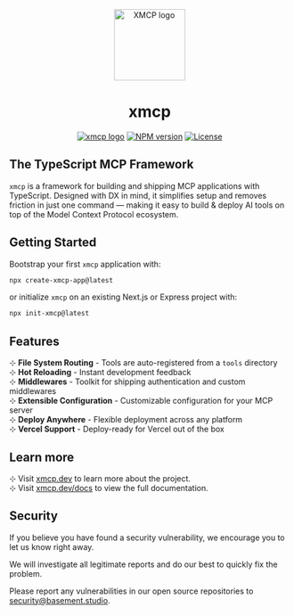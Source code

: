 <div align="center">
  <a href="https://xmcp.dev">
    <picture>
      <source media="(prefers-color-scheme: dark)" srcset="https://assets.basehub.com/bf7c3bb1/303b8a62053c9d86ca3b972b5597ab5c/x.png">
      <img alt="XMCP logo" src="https://assets.basehub.com/bf7c3bb1/303b8a62053c9d86ca3b972b5597ab5c/x.png" height="128">
    </picture>
  </a>
  <h1>xmcp</h1>

<a href="https://basement.studio"><img alt="xmcp logo" src="https://img.shields.io/badge/MADE%20BY%20basement.studio-000000.svg?style=for-the-badge&labelColor=000"></a>
<a href="https://www.npmjs.com/package/xmcp"><img alt="NPM version" src="https://img.shields.io/npm/v/xmcp.svg?style=for-the-badge&labelColor=000000"></a>
<a href="https://github.com/basementstudio/xmcp/blob/main/license.md"><img alt="License" src="https://img.shields.io/npm/l/xmcp.svg?style=for-the-badge&labelColor=000000"></a>

</div>

## The TypeScript MCP Framework

`xmcp` is a framework for building and shipping MCP applications with TypeScript. Designed with DX in mind, it simplifies setup and removes friction in just one command — making it easy to build & deploy AI tools on top of the Model Context Protocol ecosystem.

## Getting Started

Bootstrap your first `xmcp` application with:

```bash
npx create-xmcp-app@latest
```

or initialize `xmcp` on an existing Next.js or Express project with:

```bash
npx init-xmcp@latest
```

## Features

⊹ **File System Routing** - Tools are auto-registered from a `tools` directory\
⊹ **Hot Reloading** - Instant development feedback\
⊹ **Middlewares** - Toolkit for shipping authentication and custom middlewares\
⊹ **Extensible Configuration** - Customizable configuration for your MCP server\
⊹ **Deploy Anywhere** - Flexible deployment across any platform\
⊹ **Vercel Support** - Deploy-ready for Vercel out of the box

## Learn more

⊹ Visit [xmcp.dev](https://xmcp.dev) to learn more about the project.\
⊹ Visit [xmcp.dev/docs](https://xmcp.dev/docs) to view the full documentation.

## Security

If you believe you have found a security vulnerability, we encourage you to let us know right away.

We will investigate all legitimate reports and do our best to quickly fix the problem.

Please report any vulnerabilities in our open source repositories to [security@basement.studio](mailto:security@basement.studio).
